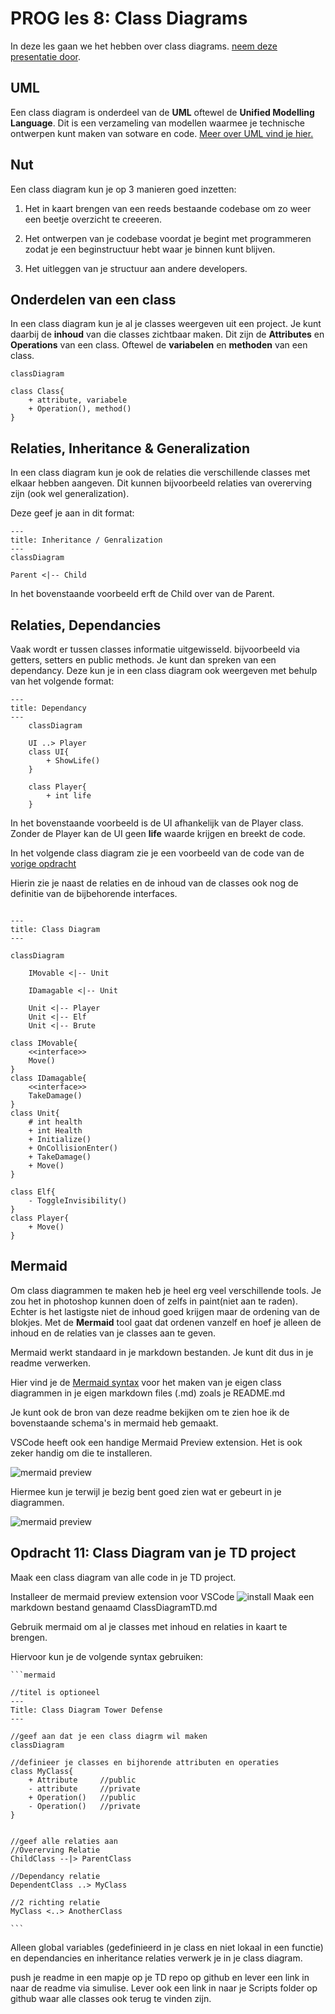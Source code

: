 # PROG les 8: Class Diagrams

In deze les gaan we het hebben over class diagrams. [neem deze presentatie door](ClassDiagrams.pdf).

## UML

Een class diagram is onderdeel van de **UML** oftewel de **Unified Modelling Language**. Dit is een verzameling van modellen waarmee je technische ontwerpen kunt maken van sotware en code. [Meer over UML vind je hier.](https://www.uml.org/)

## Nut

Een class diagram kun je op 3 manieren goed inzetten:

1. Het in kaart brengen van een reeds bestaande codebase om zo weer een beetje overzicht te creeeren.

2. Het ontwerpen van je codebase voordat je begint met programmeren zodat je een beginstructuur hebt waar je binnen kunt blijven.

3. Het uitleggen van je structuur aan andere developers.

## Onderdelen van een class

In een class diagram kun je al je classes weergeven uit een project. Je kunt daarbij de **inhoud** van die classes zichtbaar maken. Dit zijn de **Attributes** en **Operations** van een class. Oftewel de **variabelen** en **methoden** van een class.

```mermaid
classDiagram

class Class{
    + attribute, variabele
    + Operation(), method()
}

```

## Relaties, Inheritance & Generalization

In een class diagram kun je ook de relaties die verschillende classes met elkaar hebben aangeven. Dit kunnen bijvoorbeeld relaties van overerving zijn (ook wel generalization).

Deze geef je aan in dit format:

```mermaid
---
title: Inheritance / Genralization
---
classDiagram

Parent <|-- Child
```

In het bovenstaande voorbeeld erft de Child over van de Parent.

## Relaties, Dependancies

Vaak wordt er tussen classes informatie uitgewisseld. bijvoorbeeld via getters, setters en public methods. Je kunt dan spreken van een dependancy. Deze kun je in een class diagram ook weergeven met behulp van het volgende format:

```mermaid
---
title: Dependancy
---
    classDiagram

    UI ..> Player
    class UI{
        + ShowLife()
    }

    class Player{
        + int life
    }
```

In het bovenstaande voorbeeld is de UI afhankelijk van de Player class. Zonder de Player kan de UI geen **life** waarde krijgen en breekt de code.

In het volgende class diagram zie je een voorbeeld van de code van de [vorige opdracht](https://github.com/djsjollema/lessen-gamedevelopment/tree/main/M5/Prog/07_OOP_Abstraction#opdracht-10-abstraction-via-interfaces)

Hierin zie je naast de relaties en de inhoud van de classes ook nog de definitie van de bijbehorende interfaces.

```mermaid

---
title: Class Diagram
---

classDiagram

    IMovable <|-- Unit

    IDamagable <|-- Unit

    Unit <|-- Player
    Unit <|-- Elf
    Unit <|-- Brute

class IMovable{
    <<interface>>
    Move()
}
class IDamagable{
    <<interface>>
    TakeDamage()
}
class Unit{
    # int health
    + int Health
    + Initialize()
    + OnCollisionEnter()
    + TakeDamage()
    + Move()
}

class Elf{
    - ToggleInvisibility()
}
class Player{
    + Move()
}

```

## Mermaid

Om class diagrammen te maken heb je heel erg veel verschillende tools. Je zou het in photoshop kunnen doen of zelfs in paint(niet aan te raden). Echter is het lastigste niet de inhoud goed krijgen maar de ordening van de blokjes. Met de **Mermaid** tool gaat dat ordenen vanzelf en hoef je alleen de inhoud en de relaties van je classes aan te geven.

Mermaid werkt standaard in je markdown bestanden. Je kunt dit dus in je readme verwerken.

Hier vind je de [Mermaid syntax](https://mermaid.js.org/syntax/classDiagram.html) voor het maken van je eigen class diagrammen in je eigen markdown files (.md) zoals je README.md

Je kunt ook de bron van deze readme bekijken om te zien hoe ik de bovenstaande schema's in mermaid heb gemaakt.

VSCode heeft ook een handige Mermaid Preview extension. Het is ook zeker handig om die te installeren.

![mermaid preview](../src/08_01_mermaid_preview.png)

Hiermee kun je terwijl je bezig bent goed zien wat er gebeurt in je diagrammen.

![mermaid preview](../src/08_02_mermaid_preview_2.png)

## Opdracht 11: Class Diagram van je TD project

Maak een class diagram van alle code in je TD project.

Installeer de mermaid preview extension voor VSCode
![install](../src/08_03_mermaid_preview_3.png)
Maak een markdown bestand genaamd ClassDiagramTD.md

Gebruik mermaid om al je classes met inhoud en relaties in kaart te brengen.

Hiervoor kun je de volgende syntax gebruiken:

````
```mermaid

//titel is optioneel
---
Title: Class Diagram Tower Defense
---

//geef aan dat je een class diagrm wil maken
classDiagram

//definieer je classes en bijhorende attributen en operaties
class MyClass{
    + Attribute     //public
    - attribute     //private
    + Operation()   //public
    - Operation()   //private
}


//geef alle relaties aan
//Overerving Relatie
ChildClass --|> ParentClass

//Dependancy relatie
DependentClass ..> MyClass

//2 richting relatie
MyClass <..> AnotherClass

```
````

Alleen global variables (gedefinieerd in je class en niet lokaal in een functie) en dependancies en inheritance relaties verwerk je in je class diagram.

push je readme in een mapje op je TD repo op github en lever een link in naar de readme via simulise. Lever ook een link in naar je Scripts folder op github waar alle classes ook terug te vinden zijn.
